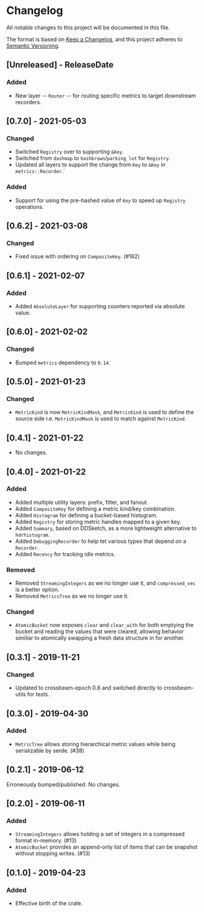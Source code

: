 # Changelog
All notable changes to this project will be documented in this file.

The format is based on [Keep a Changelog](https://keepachangelog.com/en/1.0.0/),
and this project adheres to [Semantic Versioning](https://semver.org/spec/v2.0.0.html).

<!-- next-header -->

## [Unreleased] - ReleaseDate

### Added
- New layer -- `Router` -- for routing specific metrics to target downstream recorders.

## [0.7.0] - 2021-05-03

### Changed
- Switched `Registry` over to supporting `&Key`.
- Switched from `dashmap` to `hashbrown`/`parking_lot` for `Registry`.
- Updated all layers to support the change from `Key` to `&Key` in `metrics::Recorder`.`
### Added
- Support for using the pre-hashed value of `Key` to speed up `Registry` operations.

## [0.6.2] - 2021-03-08
### Changed
- Fixed issue with ordering on `CompositeKey`. (#182)

## [0.6.1] - 2021-02-07
### Added
- Added `AbsoluteLayer` for supporting counters reported via absolute value.

## [0.6.0] - 2021-02-02
### Changed
- Bumped `metrics` dependency to `0.14`.

## [0.5.0] - 2021-01-23
### Changed
- `MetricKind` is now `MetricKindMask`, and `MetricKind` is used to define the source side i.e.
  `MetricKindMask` is used to match against `MetricKind`.

## [0.4.1] - 2021-01-22
- No changes.

## [0.4.0] - 2021-01-22
### Added
- Added multiple utility layers: prefix, filter, and fanout.
- Added `CompositeKey` for defining a metric kind/key combination.
- Added `Histogram` for defining a bucket-based histogram.
- Added `Registry` for storing metric handles mapped to a given key.
- Added `Summary`, based on DDSketch, as a more lightweight alternative to `hdrhistogram`.
- Added `DebuggingRecorder` to help tet various types that depend on a `Recorder`.
- Added `Recency` for tracking idle metrics.

### Removed
- Removed `StreamingIntegers` as we no longer use it, and `compressed_vec` is a better option.
- Removed `MetricsTree` as we no longer use it.

### Changed
- `AtomicBucket` now exposes `clear` and `clear_with` for both emptying the bucket and reading the
  values that were cleared, allowing behavior similiar to atomically swapping a fresh data structure
  in for another.

## [0.3.1] - 2019-11-21
### Changed
- Updated to crossbeam-epoch 0.8 and switched directly to crossbeam-utils for tests.

## [0.3.0] - 2019-04-30
### Added
- `MetricTree` allows storing hierarchical metric values while being serializable by serde. (#38)

## [0.2.1] - 2019-06-12
Erroneously bumped/published.  No changes.

## [0.2.0] - 2019-06-11
### Added
- `StreamingIntegers` allows holding a set of integers in a compressed format in-memory. (#13)
- `AtomicBucket` provides an append-only list of items that can be snapshot without stopping writes. (#13)

## [0.1.0] - 2019-04-23
### Added
- Effective birth of the crate.
